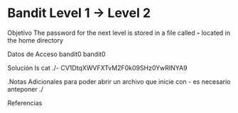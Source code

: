 # Bandit Level 1 → Level 2

Objetivo
The password for the next level is stored in a file called **-** located in the home directory

Datos de Acceso
bandit0
bandit0

Solución
ls
cat ./-
CV1DtqXWVFXTvM2F0k09SHz0YwRINYA9

.Notas Adicionales
para poder abrir un archivo que inicie con - es necesario anteponer ./

Referencias